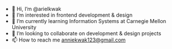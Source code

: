 - 👋 Hi, I’m @arielkwak
- 👀 I’m interested in frontend development & design
- 🌱 I’m currently learning Information Systems at Carnegie Mellon University
- 💞️ I’m looking to collaborate on development & design projects 
- 📫 How to reach me anniekwak123@gmail.com

<!---
arielkwak/arielkwak is a ✨ special ✨ repository because its `README.md` (this file) appears on your GitHub profile.
You can click the Preview link to take a look at your changes.
--->
